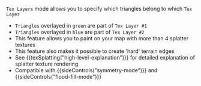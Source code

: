 `Tex Layers` mode allows you to specify which triangles belong to which `Tex Layer`

- `Triangles` overlayed in `green` are part of `Tex Layer #1`
- `Triangles` overlayed in `blue` are part of `Tex Layer #2`
- This feature allows you to paint on your map with more than 4 splatter textures
- This feature also makes it possible to create 'hard' terrain edges
- See {{texSplatting("high-level-explanation")}} for detailed explanation of splatter texture rendering
- Compatible with {{sideControls("symmetry-mode")}} and {{sideControls("flood-fill-mode")}}